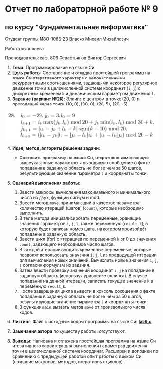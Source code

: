 # Отчет по лабораторной работе № 9
## по курсу "Фундаментальная информатика"

Студент группы М8О-108Б-23 Власко Михаил Михайлович

Работа выполнена

Преподаватель: каф. 806 Севастьянов Виктор Сергеевич

1. **Тема**: Программирование на языке Си
2. **Цель работы**: Составление и отладка простейшей программы на языке Си итеративного характера с целочисленными 
рекуррентными соотношениями, задающими некоторое регулярное движение точки в целочисленной системе координат 
(```i```, ```j```) с дискретным временем ```k``` и динамическим параметром движения ```l```.
3. **Задание (вариант №28)**: Эллипс с центром в точке (20, 0) и проходящий через точки (10, 0), (30, 0), (20, 5), 
(20, -5).

![img.png](img.png)

4. **Идея, метод, алгоритм решения задачи**:
    - Составить программу на языке Си, итеративно изменяющую вышеуказанные параметры и выводящую сообщение о факте 
попадания в заданную область не более чем за 50 шагов, результирующие значение параметра ```l``` и координаты точки.
5. **Сценарий выполнения работы**:
   1. Ввести макросы вычисления максимального и минимального числа из двух, функции сигнум и mod.
   2. Ввести метод ```move```, принимающий в качестве параметра количество итераций (шагов) (```count```), которые 
необходимо выполнить.
   3. В теле метода инициализировать переменные, хранящие значения параметров ```i```, ```j```, ```l```,  также 
переменную (```result_k```), в которую будет записан номер шага, на котором произойдёт попадание в заданную область.
   4. Ввести цикл (for) с итерацией по переменной ```k``` от 0 до значения ```count```, задающего необходимое число 
шагов.
   5. В каждой итерации вводить временные переменные, которые позволят использовать значения ```i```, ```j```, ```l``` 
из предыдущей итерации для вычисления новых значений. Вычислить новые значения ```i```, ```j```, ```l``` согласно 
формулам из задания.
   6. Затем ввести проверку значений координат ```i```, ```j``` на попадание в заданную область (используя уравнение 
эллипса). В случае попадания на данной итерации, записать текущее значение ```k``` в переменную ```result_k```.
   7. После завершения цикла вывести в консоль сообщения о факте попадания в заданную область не более чем за 50 шагов, 
результирующие значение параметра ```l``` и координаты точки.
   8. В функции ```main``` вызвать метод ```move``` от произвольного числа ходов.


6. **Листинг**:
Файл с исходным кодом программы на языке Си: **[lab9.c](lab9.c)**.


7. **Замечания автора** по существу работы: отсутствуют.


8. **Выводы**: Написана и отлажена простейшая программа на языке Си итеративного характера для вычисления параметров
движения точки в целочисленной системе координат. Расширен и дополнен по сравнению с предыдущей работой опыт работы с 
языком Си (создание макросов, методов, итеративных циклов).
